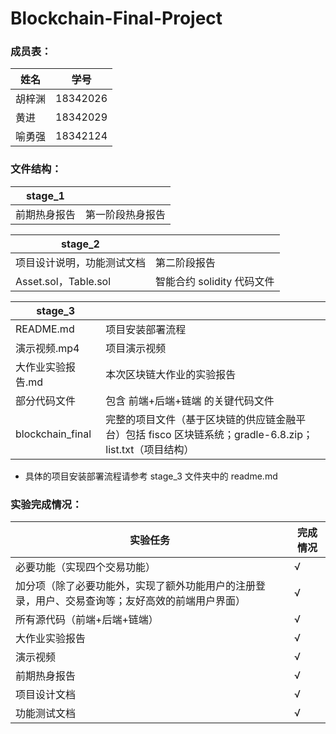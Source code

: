 # Blockchain-Final-Project

### 成员表：

| 姓名   | 学号     |
| ------ | -------- |
| 胡梓渊 | 18342026 |
| 黄进   | 18342029 |
| 喻勇强 | 18342124 |



### 文件结构：

| stage_1      |                  |
| ------------ | ---------------- |
| 前期热身报告 | 第一阶段热身报告 |

| stage_2                    |                            |
| -------------------------- | -------------------------- |
| 项目设计说明，功能测试文档 | 第二阶段报告               |
| Asset.sol，Table.sol       | 智能合约 solidity 代码文件 |

| stage_3           |                                                              |
| ----------------- | ------------------------------------------------------------ |
| README.md         | 项目安装部署流程                                             |
| 演示视频.mp4      | 项目演示视频                                                 |
| 大作业实验报告.md | 本次区块链大作业的实验报告                                   |
| 部分代码文件      | 包含 前端+后端+链端 的关键代码文件                           |
| blockchain_final  | 完整的项目文件（基于区块链的供应链金融平台）包括 fisco 区块链系统；gradle-6.8.zip；list.txt（项目结构） |

- 具体的项目安装部署流程请参考 stage_3 文件夹中的 readme.md



### 实验完成情况：

| 实验任务                                                     | 完成情况 |
| ------------------------------------------------------------ | -------- |
| 必要功能（实现四个交易功能）                                 | √        |
| 加分项（除了必要功能外，实现了额外功能用户的注册登录，用户、交易查询等；友好高效的前端用户界面） | √        |
| 所有源代码（前端+后端+链端）                                 | √        |
| 大作业实验报告                                               | √        |
| 演示视频                                                     | √        |
| 前期热身报告                                                 | √        |
| 项目设计文档                                                 | √        |
| 功能测试文档                                                 | √        |

